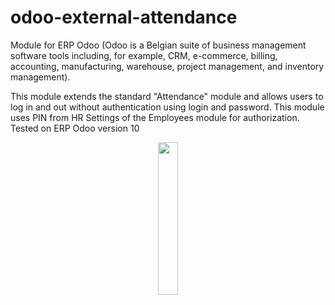 # odoo-external-attendance

Module for ERP Odoo (Odoo is a Belgian suite of business management software tools including, for example, CRM, e-commerce, billing, accounting, manufacturing, warehouse, project management, and inventory management).

This module extends the standard "Attendance" module and allows users to log in and out without authentication using login and password.
This module uses PIN from HR Settings of the Employees module for authorization.
Tested on ERP Odoo version 10

<div id="header" align="center">
<img src="https://github.com/MakMas/odoo-external-attendance/assets/24442649/fc0b3351-7f01-4aee-9053-d32df46f2a40" width=25% height=25% />
</div>

